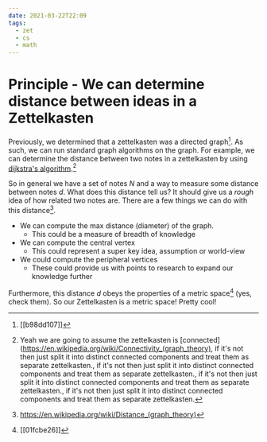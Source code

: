```yaml
---
date: 2021-03-22T22:09
tags:
  - zet
  - cs
  - math
---
```


# Principle - We can determine distance between ideas in a Zettelkasten

Previously, we determined that a zettelkasten was a directed graph[^graph]. As
such, we can run standard graph algorithms on the graph. For example, we can
determine the distance between two notes in a zettelkasten by using [dijkstra's
algorithm](https://en.wikipedia.org/wiki/Dijkstra%27s_algorithm).[^assumptions]

So in general we have a set of notes $N$ and a way to measure some distance
between notes $d$. What does this distance tell us? It should give us a _rough_
idea of how related two notes are. There are a few things we can do with this
distance[^distance].
* We can compute the max distance (diameter) of the graph.
  * This could be a measure of breadth of knowledge
* We can compute the central vertex
  * This could represent a super key idea, assumption or world-view
* We could compute the peripheral vertices
  * These could provide us with points to research to expand our knowledge further

Furthermore, this distance $d$ obeys the properties of a metric space[^metric]
(yes, check them). So our Zettelkasten is a metric space! Pretty cool!

[^graph]: [[b98dd107]]
[^assumptions]: Yeah we are going to assume the zettelkasten is [connected](https://en.wikipedia.org/wiki/Connectivity_(graph_theory), if it's not then just split it into distinct connected components and treat them as separate zettelkasten., if it's not then just split it into distinct connected components and treat them as separate zettelkasten., if it's not then just split it into distinct connected components and treat them as separate zettelkasten., if it's not then just split it into distinct connected components and treat them as separate zettelkasten.
[^distance]: https://en.wikipedia.org/wiki/Distance_(graph_theory)
[^metric]: [[01fcbe26]]
